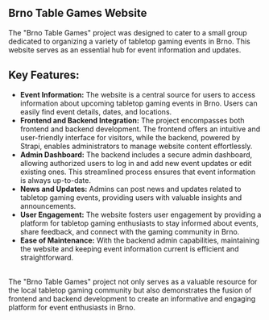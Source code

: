 ## Brno Table Games Website
The "Brno Table Games" project was designed to cater to a small group dedicated to organizing a variety of tabletop gaming events in Brno. This website serves as an essential hub for event information and updates.
## Key Features:
- **Event Information:** The website is a central source for users to access information about upcoming tabletop gaming events in Brno. Users can easily find event details, dates, and locations.
- **Frontend and Backend Integration:** The project encompasses both frontend and backend development. The frontend offers an intuitive and user-friendly interface for visitors, while the backend, powered by Strapi, enables administrators to manage website content effortlessly.
- **Admin Dashboard:** The backend includes a secure admin dashboard, allowing authorized users to log in and add new event updates or edit existing ones. This streamlined process ensures that event information is always up-to-date.
- **News and Updates:** Admins can post news and updates related to tabletop gaming events, providing users with valuable insights and announcements.
- **User Engagement:** The website fosters user engagement by providing a platform for tabletop gaming enthusiasts to stay informed about events, share feedback, and connect with the gaming community in Brno.
- **Ease of Maintenance:** With the backend admin capabilities, maintaining the website and keeping event information current is efficient and straightforward. <br/>
<br/>
The "Brno Table Games" project not only serves as a valuable resource for the local tabletop gaming community but also demonstrates the fusion of frontend and backend development to create an informative and engaging platform for event enthusiasts in Brno.



